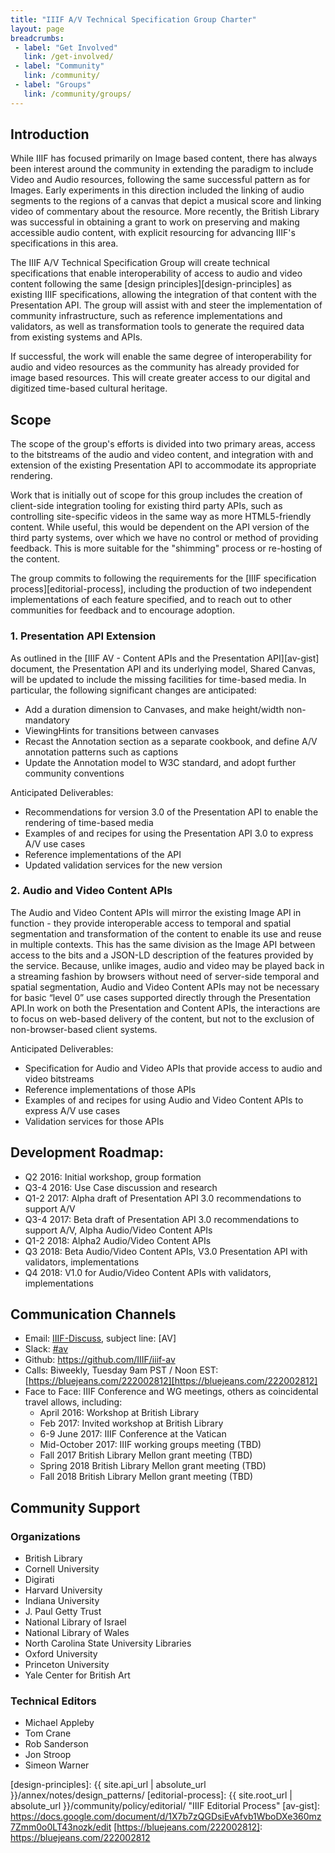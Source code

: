 ```yaml
---
title: "IIIF A/V Technical Specification Group Charter"
layout: page
breadcrumbs:
 - label: "Get Involved"
   link: /get-involved/
 - label: "Community"
   link: /community/
 - label: "Groups"
   link: /community/groups/
---
```



## Introduction

While IIIF has focused primarily on Image based content, there has always been interest around the community in extending the paradigm to include Video and Audio resources, following the same successful pattern as for Images. Early experiments in this direction included the linking of audio segments to the regions of a canvas that depict a musical score and linking video of commentary about the resource. More recently, the British Library was successful in obtaining a grant to work on preserving and making accessible audio content, with explicit resourcing for advancing IIIF's specifications in this area.

The IIIF A/V Technical Specification Group will create technical specifications that enable interoperability of access to audio and video content following the same [design principles][design-principles] as existing IIIF specifications, allowing the integration of that content with the Presentation API. The group will assist with and steer the implementation of community infrastructure, such as reference implementations and validators, as well as transformation tools to generate the required data from existing systems and APIs.

If successful, the work will enable the same degree of interoperability for audio and video resources as the community has already provided for image based resources. This will create greater access to our digital and digitized time-based cultural heritage.

## Scope

The scope of the group's efforts is divided into two primary areas, access to the bitstreams of the audio and video content, and integration with and extension of the existing Presentation API to accommodate its appropriate rendering.

Work that is initially out of scope for this group includes the creation of client-side integration tooling for existing third party APIs, such as controlling site-specific videos in the same way as more HTML5-friendly content. While useful, this would be dependent on the API version of the third party systems, over which we have no control or method of providing feedback. This is more suitable for the "shimming" process or re-hosting of the content.

The group commits to following the requirements for the [IIIF specification process][editorial-process], including the production of two independent implementations of each feature specified, and to reach out to other communities for feedback and to encourage adoption.


### 1. Presentation API Extension

As outlined in the [IIIF AV - Content APIs and the Presentation API][av-gist] document, the Presentation API and its underlying model, Shared Canvas, will be updated to include the missing facilities for time-based media. In particular, the following significant changes are anticipated:

 * Add a duration dimension to Canvases, and make height/width non-mandatory
 * ViewingHints for transitions between canvases
 * Recast the Annotation section as a separate cookbook, and define A/V annotation patterns such as captions
 * Update the Annotation model to W3C standard, and adopt further community conventions

Anticipated Deliverables:

 * Recommendations for version 3.0 of the Presentation API to enable the rendering of time-based media
 * Examples of and recipes for using the Presentation API 3.0 to express A/V use cases
 * Reference implementations of the API
 * Updated validation services for the new version

### 2. Audio and Video Content APIs

The Audio and Video Content APIs will mirror the existing Image API in function - they provide interoperable access to temporal and spatial segmentation and transformation of the content to enable its use and reuse in multiple contexts. This has the same division as the Image API between access to the bits and a JSON-LD description of the features provided by the service. Because, unlike images, audio and video may be played back in a streaming fashion by browsers without need of server-side temporal and spatial segmentation, Audio and Video Content APIs may not be necessary for basic “level 0” use cases supported directly through the Presentation API.In work on both the Presentation and Content APIs, the interactions are to focus on web-based delivery of the content, but not to the exclusion of non-browser-based client systems.

Anticipated Deliverables:

 * Specification for Audio and Video APIs that provide access to audio and video bitstreams
 * Reference implementations of those APIs
 * Examples of and recipes for using Audio and Video Content APIs to express A/V use cases
 * Validation services for those APIs

## Development Roadmap:

 * Q2 2016: Initial workshop, group formation
 * Q3-4 2016: Use Case discussion and research
 * Q1-2 2017: Alpha draft of Presentation API 3.0 recommendations to support A/V
 * Q3-4 2017: Beta draft of Presentation API 3.0 recommendations to support A/V, Alpha Audio/Video Content APIs
 * Q1-2 2018: Alpha2 Audio/Video Content APIs
 * Q3 2018: Beta Audio/Video Content APIs, V3.0 Presentation API with validators, implementations
 * Q4 2018: V1.0 for Audio/Video Content APIs with validators, implementations


## Communication Channels

* Email: [IIIF-Discuss][iiif-discuss], subject line: \[AV\]
* Slack: [#av][av-slack]
* Github: https://github.com/IIIF/iiif-av
* Calls: Biweekly, Tuesday 9am PST / Noon EST: [https://bluejeans.com/222002812][https://bluejeans.com/222002812]
* Face to Face: IIIF Conference and WG meetings, others as coincidental travel allows, including:
   * April 2016: Workshop at British Library
   * Feb 2017: Invited workshop at British Library
   * 6-9 June 2017: IIIF Conference at the Vatican
   * Mid-October 2017: IIIF working groups meeting (TBD)
   * Fall 2017 British Library Mellon grant meeting (TBD)
   * Spring 2018 British Library Mellon grant meeting (TBD)
   * Fall 2018 British Library Mellon grant meeting (TBD)

## Community Support

### Organizations

* British Library
* Cornell University
* Digirati
* Harvard University
* Indiana University
* J. Paul Getty Trust
* National Library of Israel
* National Library of Wales
* North Carolina State University Libraries
* Oxford University
* Princeton University
* Yale Center for British Art

### Technical Editors

* Michael Appleby
* Tom Crane
* Rob Sanderson
* Jon Stroop
* Simeon Warner

[av-slack]: https://iiif.slack.com/messages/av/details/
[iiif-discuss]: https://groups.google.com/forum/#!forum/iiif-discuss
[design-principles]: {{ site.api_url | absolute_url }}/annex/notes/design_patterns/
[editorial-process]: {{ site.root_url | absolute_url }}/community/policy/editorial/ "IIIF Editorial Process"
[av-gist]: https://docs.google.com/document/d/1X7b7zQGDsiEvAfvb1WboDXe360mz7Zmm0o0LT43nozk/edit
[https://bluejeans.com/222002812]: https://bluejeans.com/222002812